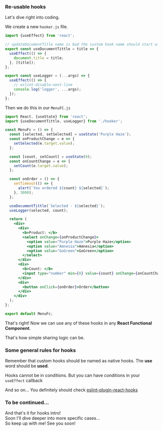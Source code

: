 ### Re-usable hooks

Let's dive right into coding.

We create a new `hooker.js` file.

```jsx harmony
import {useEffect} from 'react';

// updateDocumentTitle name is bad the custom hook name should start with "use"
export const useDocumentTittle = title => {
  useEffect(() => {
    document.title = title;
  }, [title]);
};

export const useLogger = (...args) => {
  useEffect(() => {
    // eslint-disable-next-line
    console.log('logger', ...args);
  });
};

```

Then we do this in our `MenuFC.js`

```jsx harmony
import React, {useState} from 'react';
import {useDocumentTittle, useLogger} from './hooker';

const MenuFc = () => {
  const [selected, setSelected] = useState('Purple Haze');
  const onProductChange = e => {
    setSelected(e.target.value);
  };

  const [count, setCount] = useState(0);
  const onCountChange = e => {
    setCount(e.target.value);
  };

  const onOrder = () => {
    setTimeout(() => {
      alert(`You ordered ${count} ${selected}`);
    }, 3000);
  };

  useDocumentTittle(`Selected - ${selected}`);
  useLogger(selected, count);

  return (
    <div>
      <div>
        <b>Product: </b>
        <select onChange={onProductChange}>
          <option value="Purple Haze">Purple Haze</option>
          <option value="Amnesia">Amnesia</option>
          <option value="GoGreen">GoGreen</option>
        </select>
      </div>
      <div>
        <b>Count: </b>
        <input type="number" min={0} value={count} onChange={onCountChange} />
      </div>
      <div>
        <button onClick={onOrder}>Order</button>
      </div>
    </div>
  );
};

export default MenuFc;

```

That's right!
Now we can use any of these hooks in any **React Functional Component**.

That's how simple sharing logic can be.

### Some general rules for hooks

Remember that custom hooks should be named as native hooks. The **use** word should be **used**.

Hooks cannot be in conditions. But you can have conditions in your `useEffect` callback

And so on... You definitely should check [eslint-plugin-react-hooks](https://www.npmjs.com/package/eslint-plugin-react-hooks) 

### To be continued...

And that's it for hooks intro!  
Soon I'll dive deeper into more specific cases...  
So keep up with me!
See you soon!